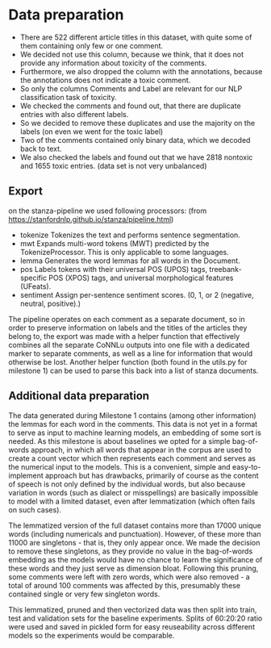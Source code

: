 # Data preparation

- There are 522 different article titles in this dataset, with quite some of them containing only few or one comment.
- We decided not use this column, because we think, that it does not provide any information about toxicity of the
  comments.
- Furthermore, we also dropped the column with the annotations, because the annotations does not indicate a toxic
  comment.
- So only the columns Comments and Label are relevant for our NLP classification task of toxicity.
- We checked the comments and found out, that there are duplicate entries with also different labels.
- So we decided to remove these duplicates and use the majority on the labels (on even we went for the toxic label)
- Two of the comments contained only binary data, which we decoded back to text.
- We also checked the labels and found out that we have 2818 nontoxic and 1655 toxic entries. (data set is not very
  unbalanced)

## Export

on the stanza-pipeline we used following processors: (from https://stanfordnlp.github.io/stanza/pipeline.html)

- tokenize Tokenizes the text and performs sentence segmentation.
- mwt Expands multi-word tokens (MWT) predicted by the TokenizeProcessor. This is only applicable to some languages.
- lemma Generates the word lemmas for all words in the Document.
- pos Labels tokens with their universal POS (UPOS) tags, treebank-specific POS (XPOS) tags, and universal morphological
  features (UFeats).
- sentiment Assign per-sentence sentiment scores. (0, 1, or 2 (negative, neutral, positive).)

The pipeline operates on each comment as a separate document, so in order to preserve information on labels and the titles of the articles they belong to, the export was made with a helper function that effectively combines all the separate CoNNLu outputs into one file with a dedicated marker to separate comments, as well as a line for information that would otherwise be lost. Another helper function (both found in the utils.py for milestone 1) can be used to parse this back into a list of stanza documents.

## Additional data preparation

The data generated during Milestone 1 contains (among other information) the lemmas for each word in the comments. This data is not yet in a format to serve as input to machine learning models, an embedding of some sort is needed. As this milestone is about baselines we opted for a simple bag-of-words approach, in which all words that appear in the corpus are used to create a count vector which then represents each comment and serves as the numerical input to the models. This is a convenient, simple and easy-to-implement approach but has drawbacks, primarily of course as the content of speech is not only defined by the individual words, but also because variation in words (such as dialect or misspellings) are basically impossible to model with a limited dataset, even after lemmatization (which often fails on such cases).

The lemmatized version of the full dataset contains more than 17000 unique words (including numericals and punctuation). However, of these more than 11000 are singletons - that is, they only appear once. We made the decision to remove these singletons, as they provide no value in the bag-of-words embedding as the models would have no chance to learn the significance of these words and they just serve as dimension bloat. Following this pruning, some comments were left with zero words, which were also removed - a total of around 100 comments was affected by this, presumably these contained single or very few singleton words. 

This lemmatized, pruned and then vectorized data was then split into train, test and validation sets for the baseline experiments. Splits of 60:20:20 ratio were used and saved in pickled form for easy reuseability across different models so the experiments would be comparable.


